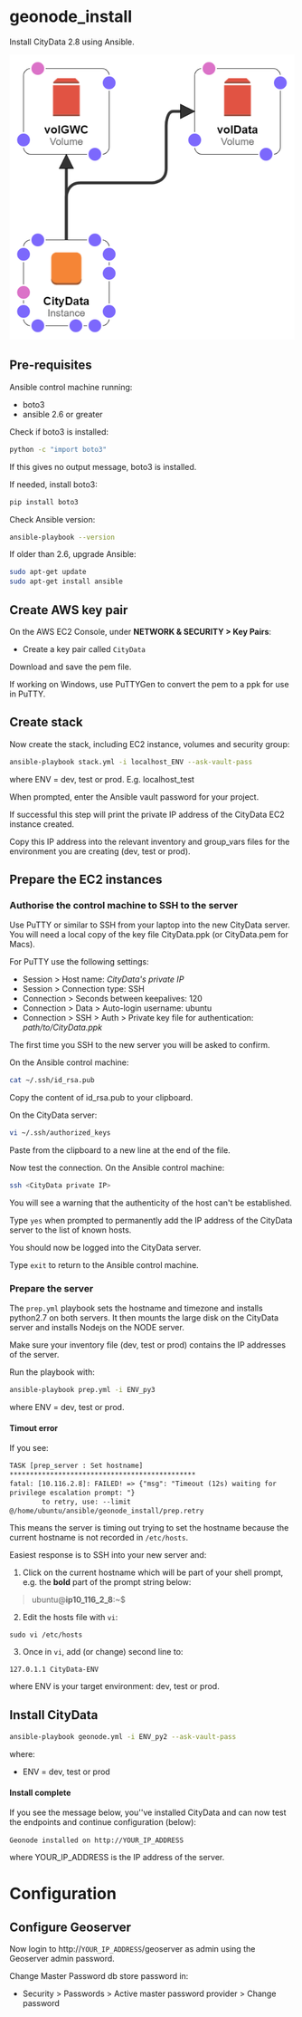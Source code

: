 # geonode_install
Install CityData 2.8 using Ansible.

![Cloudformation Designer diagram](citydata-designer.png "Cloudformation Designer diagram")

## Pre-requisites
Ansible control machine running:
* boto3
* ansible 2.6 or greater

Check if boto3 is installed:  
```bash
python -c "import boto3"
```
If this gives no output message, boto3 is installed.

If needed, install boto3:  

```bash
pip install boto3
```

Check Ansible version:  
```bash
ansible-playbook --version
```

If older than 2.6, upgrade Ansible:  
```bash
sudo apt-get update
sudo apt-get install ansible
```

## Create AWS key pair

On the AWS EC2 Console, under **NETWORK & SECURITY > Key Pairs**:  
* Create a key pair called `CityData`

Download and save the pem file.

If working on Windows, use PuTTYGen to convert the pem to a ppk for use in PuTTY.

## Create stack

Now create the stack, including EC2 instance, volumes and security group:

```bash
ansible-playbook stack.yml -i localhost_ENV --ask-vault-pass
```
where ENV = dev, test or prod. E.g. localhost_test

When prompted, enter the Ansible vault password for your project.

If successful this step will print the private IP address of the CityData EC2 instance created.

Copy this IP address into the relevant inventory and group_vars files for the environment you are creating (dev, test or prod).

## Prepare the EC2 instances

### Authorise the control machine to SSH to the server

Use PuTTY or similar to SSH from your laptop into the new CityData server. You will need a local copy of the key file CityData.ppk (or CityData.pem for Macs).

For PuTTY use the following settings:  
* Session > Host name: *CityData's private IP*
* Session > Connection type: SSH
* Connection > Seconds between keepalives: 120
* Connection > Data > Auto-login username: ubuntu
* Connection > SSH > Auth > Private key file for authentication: *path/to/CityData.ppk*

The first time you SSH to the new server you will be asked to confirm.

On the Ansible control machine:
```bash
cat ~/.ssh/id_rsa.pub
```

Copy the content of id_rsa.pub to your clipboard.

On the CityData server:
```bash
vi ~/.ssh/authorized_keys
```
Paste from the clipboard to a new line at the end of the file.

Now test the connection. On the Ansible control machine:
```bash
ssh <CityData private IP>
```

You will see a warning that the authenticity of the host can't be established.

Type `yes` when prompted to permanently add the IP address of the CityData server to the list of known hosts.

You should now be logged into the CityData server.

Type `exit` to return to the Ansible control machine.

### Prepare the server

The `prep.yml` playbook sets the hostname and timezone and installs python2.7 on both servers. It then mounts the large disk on the CityData server and installs Nodejs on the NODE server.

Make sure your inventory file (dev, test or prod) contains the IP addresses of the server.

Run the playbook with:

```bash
ansible-playbook prep.yml -i ENV_py3
```

where ENV = dev, test or prod.

#### Timout error

If you see:  
```
TASK [prep_server : Set hostname] **********************************************
fatal: [10.116.2.8]: FAILED! => {"msg": "Timeout (12s) waiting for privilege escalation prompt: "}
        to retry, use: --limit @/home/ubuntu/ansible/geonode_install/prep.retry
```

This means the server is timing out trying to set the hostname because the current hostname is not recorded in `/etc/hosts`.

Easiest response is to SSH into your new server and:  

1. Click on the current hostname which will be part of your shell prompt, e.g. the **bold** part of the prompt string below:

  > ubuntu@**ip10_116_2_8**:~$

2. Edit the hosts file with `vi`:

  ```
  sudo vi /etc/hosts
  ```

3. Once in `vi`, add (or change) second line to:  
```
127.0.1.1 CityData-ENV
```

where ENV is your target environment: dev, test or prod.

## Install CityData

```bash
ansible-playbook geonode.yml -i ENV_py2 --ask-vault-pass
```
where:  
* ENV = dev, test or prod

#### Install complete

If you see the message below, you''ve installed CityData and can now test the endpoints and continue configuration (below):

`Geonode installed on http://YOUR_IP_ADDRESS`

where YOUR_IP_ADDRESS is the IP address of the server.

# Configuration

## Configure Geoserver

Now login to http://`YOUR_IP_ADDRESS`/geoserver as admin using the Geoserver admin password.

Change Master Password db store password in:  
* Security > Passwords > Active master password provider > Change password
